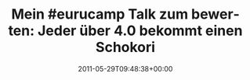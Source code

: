 ---
retweeted: false
source: <a href="http://itunes.apple.com/us/app/twitter/id409789998?mt=12" rel="nofollow">Twitter
  for Mac</a>
entities:
  hashtags:
  - text: eurucamp
    indices:
    - '5'
    - '14'
  symbols: []
  user_mentions: []
  urls:
  - url: http://t.co/j8wxMLF
    expanded_url: http://speakerrate.com/talks/7686-going-virtual-managing-virtual-machines-with-vagrant-and-ruby
    display_url: speakerrate.com/talks/7686-goi…
    indices:
    - '77'
    - '96'
display_text_range:
- '0'
- '96'
favorite_count: '0'
id_str: '74774139050795009'
truncated: false
retweet_count: '0'
id: '74774139050795009'
possibly_sensitive: false
created_at: Sun May 29 09:48:38 +0000 2011
favorited: false
full_text: 'Mein #eurucamp Talk zum bewerten: Jeder über 4.0 bekommt einen Schokoriegel!'
lang: de
quote_url: http://speakerrate.com/talks/7686-going-virtual-managing-virtual-machines-with-vagrant-and-ruby
tags:
- eurucamp
- pesos/twitter
date: '2011-05-29T09:48:38+00:00'
src: https://twitter.com/bascht/status/74774139050795009
original_url: https://twitter.com/bascht/status/74774139050795009
type: twitter_tweet
text: 'Mein #eurucamp Talk zum bewerten: Jeder über 4.0 bekommt einen Schokoriegel!'
title: 'Mein #eurucamp Talk zum bewerten: Jeder über 4.0 bekommt einen Schokori'

---